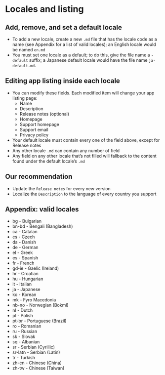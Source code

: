 # Locales and listing

## Add, remove, and set a default locale

* To add a new locale, create a new `.md` file that has the locale code as a name (see Appendix for a list of valid locales); an English locale would be named `en.md`
* You must set one locale as a default; to do this, give the file name a `-default` suffix; a Japanese default locale would have the file name `ja-default.md`.

## Editing app listing inside each locale

* You can modify these fields. Each modified item will change your app listing page:
  * Name
  * Description
  * Release notes (optional)
  * Homepage
  * Support homepage
  * Support email
  * Privacy policy
* Your default locale must contain every one of the field above, except for Release notes
* Any other locale `.md` can contain any number of field
* Any field on any other locale that’s not filled will fallback to the content found under the default locale’s `.md`

## Our recommendation

* Update the `Release notes` for every new version
* Localize the `Description` to the language of every country you support

## Appendix: valid locales

* bg - Bulgarian
* bn-bd - Bengali (Bangladesh)
* ca - Catalan
* cs - Czech
* da - Danish
* de - German
* el - Greek
* es - Spanish
* fr - French
* gd-ie - Gaelic (Ireland)
* hr - Croatian
* hu - Hungarian
* it - Italian
* ja - Japanese
* ko - Korean
* mk - Fyro Macedonia
* nb-no - Norwegian (Bokml)
* nl - Dutch
* pl - Polish
* pt-br - Portuguese (Brazil)
* ro - Romanian
* ru - Russian
* sk - Slovak
* sq - Albanian
* sr - Serbian (Cyrillic)
* sr-latn - Serbian (Latin)
* tr - Turkish
* zh-cn - Chinese (China)
* zh-tw - Chinese (Taiwan)